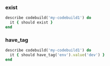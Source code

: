 ### exist

```ruby
describe codebuild('my-codebuild1') do
  it { should exist }
end
```

### have_tag

```ruby
describe codebuild('my-codebuild1') do
  it { should have_tag('env').value('dev') }
end
```

